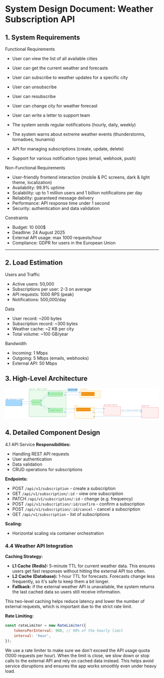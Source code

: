 # System Design Document: Weather Subscription API

## 1. System Requirements

Functional Requirements

- User can view the list of all available cities
- User can get the current weather and forecasts
- User can subscribe to weather updates for a specific city
- User can unsubscribe
- User can resubscribe
- User can change city for weather forecast
- User can write a letter to support team

- The system sends regular notifications (hourly, daily, weekly)
- The system warns about extreme weather events (thunderstorms, tornadoes, tsunamis)
- API for managing subscriptions (create, update, delete)
- Support for various notification types (email, webhook, push)

Non-Functional Requirements

- User-friendly frontend interaction (mobile & PC screens, dark & light theme, localization)
- Availability: 99.9% uptime
- Scalability: up to 1 million users and 1 billion notifications per day
- Reliability: guaranteed message delivery
- Performance: API response time under 1 second
- Security: authentication and data validation

Constraints

- Budget: 10 000$
- Deadline: 24 August 2025
- External API usage: max 1000 requests/hour
- Compliance: GDPR for users in the European Union

---

## 2. Load Estimation

Users and Traffic

- Active users: 50,000
- Subscriptions per user: 2-3 on average
- API requests: 1000 RPS (peak)
- Notifications: 500,000/day

Data

- User record: ~200 bytes
- Subscription record: ~300 bytes
- Weather cache: ~2 KB per city
- Total volume: ~100 GB/year

Bandwidth

- Incoming: 1 Mbps
- Outgoing: 5 Mbps (emails, webhooks)
- External API: 50 Mbps

## 3. High-Level Architecture

![High-Level Architecture](high-level-architecture.svg)

## 4. Detailed Component Design

4.1 API Service
**Responsibilities:**

- Handling REST API requests
- User authentication
- Data validation
- CRUD operations for subscriptions

**Endpoints:**
- POST `/api/v1/subscription` - create a subscription
- GET `/api/v1/subscription/:id` - view one subscription
- PATCH `/api/v1/subscription/:id` - change (e.g. frequency)
- POST `/api/v1/subscription/:id/confirm` - confirm a subscription
- POST `/api/v1/subscription/:id/cancel` - cancel a subscription
- GET `/api/v1/subscription` - list of subscriptions

**Scaling:**

- Horizontal scaling via container orchestration

### 4.4 Weather API Integration

**Caching Strategy:**

- **L1 Cache (Redis):** 5-minute TTL for current weather data. This ensures users get fast responses without hitting the external API too often.
- **L2 Cache (Database):** 1-hour TTL for forecasts. Forecasts change less frequently, so it's safe to keep them a bit longer.
- **Fallback:** if the external weather API is unavailable, the system returns the last cached data so users still receive information.

This two-level caching helps reduce latency and lower the number of external requests, which is important due to the strict rate limit.

**Rate Limiting:**

```javascript
const rateLimiter = new RateLimiter({
    tokensPerInterval: 900, // 90% of the hourly limit
    interval: 'hour',
});
```

We use a rate limiter to make sure we don't exceed the API usage quota (1000 requests per hour). When the limit is close, we slow down or stop calls to the external API and rely on cached data instead. This helps avoid service disruptions and ensures the app works smoothly even under heavy load.
